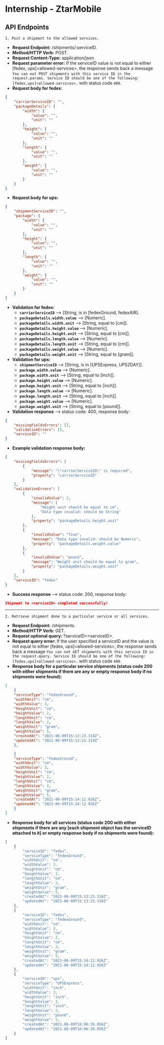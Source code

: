 # Internship - ZtarMobile
## API Endpoints
	1. Post a shipment to the allowed services.
- **Request Endpoint:** /shipments/:serviceID.
- **Method/HTTP Verb:** POST.
- **Request Content-Type:** application/json.
- **Request parameter error:** If the serviceID value is not equal to either [fedex, ups]\<allowed-services>, the response sends back a message `You can not POST shipments with this service ID in the request.params. Service ID should be one of the following:
[fedex,ups]<allowed-services>.` with status code `400`.
- **Request body for fedex:**

```json
{
	"carrierServiceID": "",
	"packageDetails": {
		"width": {
			"value": "",
			"unit": ""
		},
		"height": {
			"value": "",
			"unit": ""
		},
		"length": {
			"value": "",
			"unit": ""
		},
		"weight": {
			"value": "",
			"unit": ""
		}
	}
}
```
- **Request body for ups:**

```json
{
	"shipmentServiceID": "",
	"package": {
		"width": {
			"value": "",
			"unit": ""
		},
		"height": {
			"value": "",
			"unit": ""
		},
		"length": {
			"value": "",
			"unit": ""
		},
		"weight": {
			"value": "",
			"unit": ""
		}
	}
}
```
- **Validation for fedex:**
   - **`carrierServiceID`** --> [String, is in [fedexGround, fedexAIR].
   - **`packageDetails.width.value`** --> [Numeric].
   - **`packageDetails.width.unit`** --> [String, equal to [cm]].
   - **`packageDetails.height.value`** --> [Numeric].
   - **`packageDetails.height.unit`** --> [String, equal to [cm]].
   - **`packageDetails.length.value`** --> [Numeric].
   - **`packageDetails.length.unit`** --> [String, equal to [cm]].
   - **`packageDetails.weight.value`** --> [Numeric].
   - **`packageDetails.weight.unit`** --> [String, equal to [gram]].
- **Validation for ups:**
   - **`shipmentServiceID`** --> [String, is in [UPSExpress, UPS2DAY]].
   - **`package.width.value`** --> [Numeric].
   - **`package.width.unit`** --> [String, equal to [inch]].
   - **`package.height.value`** --> [Numeric].
   - **`package.height.unit`** --> [String, equal to [inch]].
   - **`package.length.value`** --> [Numeric].
   - **`package.length.unit`** --> [String, equal to [inch]].
   - **`package.weight.value`** --> [Numeric].
   - **`package.weight.unit`** --> [String, equal to [pound]].
- **Validation response** --> status code: 400, response body:
```json
{
	"missingFieldsErrors": [],
	"validationErrors": [],
	"serviceID": ""
}
```
- **Example validation response body:**
```json
{
    "missingFieldsErrors": [
        {
            "message": "\"carrierServiceID\" is required",
            "property": "carrierServiceID"
        }
    ],
    "validationErrors": [
        {
            "invalidValue": 2,
            "message": [
                "Height unit should be equal to cm",
                "Data type invalid: should be String"
            ],
            "property": "packageDetails.height.unit"
        },
        {
            "invalidValue": "five",
            "message": "Data type invalid: should be Numeric",
            "property": "packageDetails.weight.value"
        },
        {
            "invalidValue": "pound",
            "message": "Weight unit should be equal to gram",
            "property": "packageDetails.weight.unit"
        }
    ],
    "serviceID": "fedex"
}
```
- **Success response** --> status code: 200, response body:
```json
Shipment to <serviceID> completed successfully!
```
***
	2. Retrieve shipment done to a particular service or all services.
- **Request Endpoint:** /shipments.
- **Method/HTTP Verb:** GET.
- **Request optional query:** ?serviceID=\<serviceID>.
- **Request query error:** If the user specified a serviceID and the value is not equal to either [fedex, ups]\<allowed-services>, the response sends back a message `You can not GET shipments with this service ID in the request.query. Service ID should be one of the following:[fedex,ups]<allowed-services>.` with status code `400`.
- **Response body for a particular service shipments (status code 200 with either shipments if there are any or empty response body if no shipments were found):**

```json
[
	{
	"serviceType": "fedexGround",
	"widthUnit": "cm",
	"widthValue": 3,
	"heightUnit": "cm",
	"heightValue": 2,
	"lengthUnit": "cm",
	"lengthValue": 2,
	"weightUnit": "gram",
	"weightValue": 5,
	"createdAt": "2021-06-09T15:13:23.318Z",	
	"updatedAt": "2021-06-09T15:13:23.318Z"
	},

	{
	"serviceType": "fedexGround",
	"widthUnit": "cm",
	"widthValue": 3,
	"heightUnit": "cm",
	"heightValue": 2,
	"lengthUnit": "cm",
	"lengthValue": 2,
	"weightUnit": "gram",
	"weightValue": 5,
	"createdAt": "2021-06-09T15:14:12.926Z",
	"updatedAt": "2021-06-09T15:14:12.926Z"
	}
]
```
- **Response body for all services (status code 200 with either shipments if there are any [each shipment object has the serviceID attached to it] or empty response body if no shipments were found):**

```javascript
[
    {
        "serviceID": "fedex",
        "serviceType": "fedexGround",
        "widthUnit": "cm",
        "widthValue": 3,
        "heightUnit": "cm",
        "heightValue": 2,
        "lengthUnit": "cm",
        "lengthValue": 2,
        "weightUnit": "gram",
        "weightValue": 5,
        "createdAt": "2021-06-09T15:13:23.318Z",
        "updatedAt": "2021-06-09T15:13:23.318Z"
    },
    {
        "serviceID": "fedex",
        "serviceType": "fedexGround",
        "widthUnit": "cm",
        "widthValue": 3,
        "heightUnit": "cm",
        "heightValue": 2,
        "lengthUnit": "cm",
        "lengthValue": 2,
        "weightUnit": "gram",
        "weightValue": 5,
        "createdAt": "2021-06-09T15:14:12.926Z",
        "updatedAt": "2021-06-09T15:14:12.926Z"
    },
    {
        "serviceID": "ups",
        "serviceType": "UPSExpress",
        "widthUnit": "inch",
        "widthValue": 3,
        "heightUnit": "inch",
        "heightValue": 2,
        "lengthUnit": "inch",
        "lengthValue": 2,
        "weightUnit": "pound",
        "weightValue": 5,
        "createdAt": "2021-06-09T16:06:39.056Z",
        "updatedAt": "2021-06-09T16:06:39.056Z"
    }
]
```
